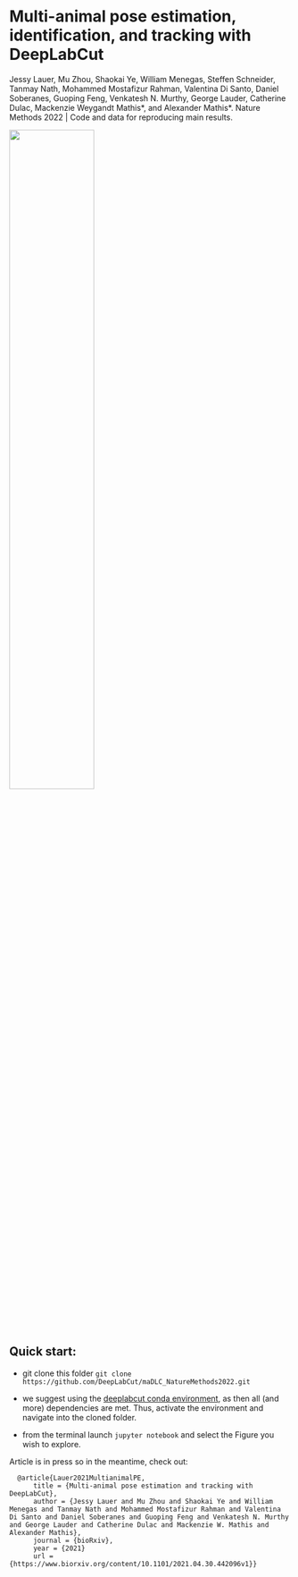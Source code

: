 
 # Multi-animal pose estimation, identification, and tracking with DeepLabCut 

Jessy Lauer, Mu Zhou, Shaokai Ye, William Menegas, Steffen Schneider, Tanmay Nath, Mohammed Mostafizur Rahman, Valentina Di Santo, Daniel Soberanes, Guoping Feng, Venkatesh N. Murthy, George Lauder, Catherine Dulac, Mackenzie Weygandt Mathis*, and Alexander Mathis*. Nature Methods 2022 | Code and data for reproducing main results.

<p align="left">
<img src="https://images.squarespace-cdn.com/content/v1/57f6d51c9f74566f55ecf271/1628250004229-KVYD7JJVHYEFDJ32L9VJ/DLClogo2021.jpg?format=1000w" width="55%">
</p>

## Quick start:

- git clone this folder `git clone https://github.com/DeepLabCut/maDLC_NatureMethods2022.git`

- we suggest using the [deeplabcut conda environment](https://deeplabcut.github.io/DeepLabCut/docs/installation.html#conda-the-installation-process-is-as-easy-as-this-figure), as then all (and more) dependencies are met. Thus, activate the environment and navigate into the cloned folder.

- from the terminal launch `jupyter notebook` and select the Figure you wish to explore.

Article is in press so in the meantime, check out:

      @article{Lauer2021MultianimalPE,
          title = {Multi-animal pose estimation and tracking with DeepLabCut},
          author = {Jessy Lauer and Mu Zhou and Shaokai Ye and William Menegas and Tanmay Nath and Mohammed Mostafizur Rahman and Valentina Di Santo and Daniel Soberanes and Guoping Feng and Venkatesh N. Murthy and George Lauder and Catherine Dulac and Mackenzie W. Mathis and Alexander Mathis},
          journal = {bioRxiv},
          year = {2021}
          url = {https://www.biorxiv.org/content/10.1101/2021.04.30.442096v1}}
